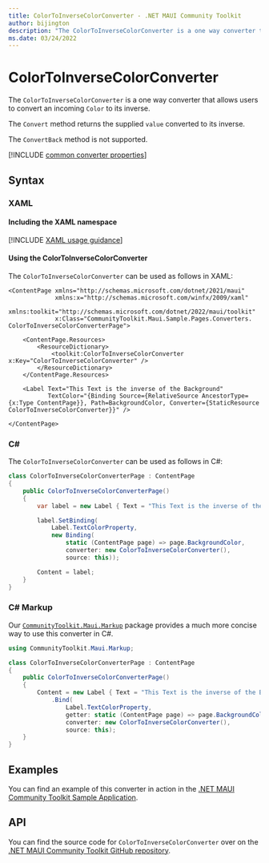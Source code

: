 ```yaml
---
title: ColorToInverseColorConverter - .NET MAUI Community Toolkit
author: bijington
description: "The ColorToInverseColorConverter is a one way converter that allows users to convert an incoming Color to its inverse."
ms.date: 03/24/2022
---
```


# ColorToInverseColorConverter

The `ColorToInverseColorConverter` is a one way converter that allows users to convert an incoming `Color` to its inverse.

The `Convert` method returns the supplied `value` converted to its inverse.

The `ConvertBack` method is not supported.

[!INCLUDE [common converter properties](../includes/communitytoolkit-converter.md)]

## Syntax

### XAML

#### Including the XAML namespace

[!INCLUDE [XAML usage guidance](../includes/xaml-usage.md)]

#### Using the ColorToInverseColorConverter

The `ColorToInverseColorConverter` can be used as follows in XAML:

```xaml
<ContentPage xmlns="http://schemas.microsoft.com/dotnet/2021/maui"
             xmlns:x="http://schemas.microsoft.com/winfx/2009/xaml"
             xmlns:toolkit="http://schemas.microsoft.com/dotnet/2022/maui/toolkit"
             x:Class="CommunityToolkit.Maui.Sample.Pages.Converters. ColorToInverseColorConverterPage">

    <ContentPage.Resources>
        <ResourceDictionary>
            <toolkit:ColorToInverseColorConverter x:Key="ColorToInverseColorConverter" />
        </ResourceDictionary>
    </ContentPage.Resources>

    <Label Text="This Text is the inverse of the Background"
           TextColor="{Binding Source={RelativeSource AncestorType={x:Type ContentPage}}, Path=BackgroundColor, Converter={StaticResource ColorToInverseColorConverter}}" />

</ContentPage>
```

### C#

The `ColorToInverseColorConverter` can be used as follows in C#:

```csharp
class ColorToInverseColorConverterPage : ContentPage
{
    public ColorToInverseColorConverterPage()
    {
        var label = new Label { Text = "This Text is the inverse of the Background" };

        label.SetBinding(
            Label.TextColorProperty,
            new Binding(
                static (ContentPage page) => page.BackgroundColor,
                converter: new ColorToInverseColorConverter(),
                source: this));

        Content = label;
    }
}
```

### C# Markup

Our [`CommunityToolkit.Maui.Markup`](../markup/markup.md) package provides a much more concise way to use this converter in C#.

```csharp
using CommunityToolkit.Maui.Markup;

class ColorToInverseColorConverterPage : ContentPage
{
    public ColorToInverseColorConverterPage()
    {
        Content = new Label { Text = "This Text is the inverse of the Background" }
            .Bind(
                Label.TextColorProperty,
                getter: static (ContentPage page) => page.BackgroundColor,
                converter: new ColorToInverseColorConverter(),
                source: this);
    }
}
```

## Examples

You can find an example of this converter in action in the [.NET MAUI Community Toolkit Sample Application](https://github.com/CommunityToolkit/Maui/blob/main/samples/CommunityToolkit.Maui.Sample/Pages/Converters/ColorsConverterPage.xaml).

## API

You can find the source code for `ColorToInverseColorConverter` over on the [.NET MAUI Community Toolkit GitHub repository](https://github.com/CommunityToolkit/Maui/blob/main/src/CommunityToolkit.Maui/Converters/ColorToColorConverters.shared.cs).

